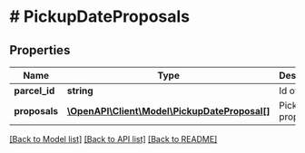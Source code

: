 # # PickupDateProposals

## Properties

Name | Type | Description | Notes
------------ | ------------- | ------------- | -------------
**parcel_id** | **string** | Id of parcel. | [optional]
**proposals** | [**\OpenAPI\Client\Model\PickupDateProposal[]**](PickupDateProposal.md) | Pickup date proposal. | [optional]

[[Back to Model list]](../../README.md#models) [[Back to API list]](../../README.md#endpoints) [[Back to README]](../../README.md)
